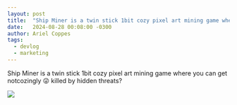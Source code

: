 ```yaml
---
layout: post
title:  "Ship Miner is a twin stick 1bit cozy pixel art mining game where you can get notcozingly 😜 killed by hidden threats?"
date:   2024-08-28 00:08:00 -0300
author: Ariel Coppes
tags:
  - devlog
  - marketing
---
```


Ship Miner is a twin stick 1bit cozy pixel art mining game where you can get notcozingly 😜 killed by hidden threats?

<div class="post-image">
<img src="/assets/cozy_notcozy.gif" />
</div>